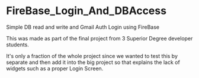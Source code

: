 # FireBase_Login_And_DBAccess
Simple DB read and write and Gmail Auth Login using FireBase

This was made as part of the final project from 3 Superior Degree developer students.

It's only a fraction of the whole project since we wanted to test this by separate and then add it into the big project so that explains the lack of 
widgets such as a proper Login Screen.
